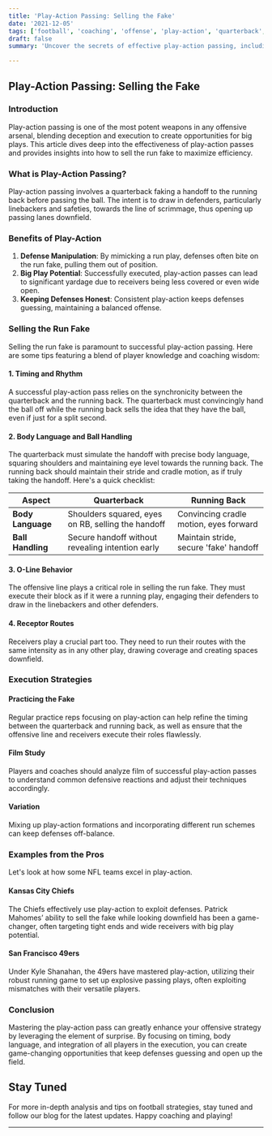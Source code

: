 ```yaml
---
title: 'Play-Action Passing: Selling the Fake'
date: '2021-12-05'
tags: ['football', 'coaching', 'offense', 'play-action', 'quarterback', 'strategy', 'sports', 'NFL', 'tips']
draft: false
summary: 'Uncover the secrets of effective play-action passing, including pro tips on selling the run fake and creating big play opportunities.'

---
```


## Play-Action Passing: Selling the Fake

### Introduction
Play-action passing is one of the most potent weapons in any offensive arsenal, blending deception and execution to create opportunities for big plays. This article dives deep into the effectiveness of play-action passes and provides insights into how to sell the run fake to maximize efficiency.

### What is Play-Action Passing?

Play-action passing involves a quarterback faking a handoff to the running back before passing the ball. The intent is to draw in defenders, particularly linebackers and safeties, towards the line of scrimmage, thus opening up passing lanes downfield.

### Benefits of Play-Action

1. **Defense Manipulation**: By mimicking a run play, defenses often bite on the run fake, pulling them out of position.
2. **Big Play Potential**: Successfully executed, play-action passes can lead to significant yardage due to receivers being less covered or even wide open.
3. **Keeping Defenses Honest**: Consistent play-action keeps defenses guessing, maintaining a balanced offense.

### Selling the Run Fake

Selling the run fake is paramount to successful play-action passing. Here are some tips featuring a blend of player knowledge and coaching wisdom:

#### 1. **Timing and Rhythm**
A successful play-action pass relies on the synchronicity between the quarterback and the running back. The quarterback must convincingly hand the ball off while the running back sells the idea that they have the ball, even if just for a split second.

#### 2. **Body Language and Ball Handling**
The quarterback must simulate the handoff with precise body language, squaring shoulders and maintaining eye level towards the running back. The running back should maintain their stride and cradle motion, as if truly taking the handoff. Here's a quick checklist:

| Aspect           | Quarterback                                           | Running Back                    |
|------------------|-------------------------------------------------------|---------------------------------|
| **Body Language**| Shoulders squared, eyes on RB, selling the handoff    | Convincing cradle motion, eyes forward |
| **Ball Handling**| Secure handoff without revealing intention early      | Maintain stride, secure 'fake' handoff|

#### 3. **O-Line Behavior**
The offensive line plays a critical role in selling the run fake. They must execute their block as if it were a running play, engaging their defenders to draw in the linebackers and other defenders.

#### 4. **Receptor Routes**
Receivers play a crucial part too. They need to run their routes with the same intensity as in any other play, drawing coverage and creating spaces downfield.

### Execution Strategies

#### **Practicing the Fake**
Regular practice reps focusing on play-action can help refine the timing between the quarterback and running back, as well as ensure that the offensive line and receivers execute their roles flawlessly.

#### **Film Study**
Players and coaches should analyze film of successful play-action passes to understand common defensive reactions and adjust their techniques accordingly.

#### **Variation**
Mixing up play-action formations and incorporating different run schemes can keep defenses off-balance.

### Examples from the Pros

Let's look at how some NFL teams excel in play-action.

#### **Kansas City Chiefs**
The Chiefs effectively use play-action to exploit defenses. Patrick Mahomes’ ability to sell the fake while looking downfield has been a game-changer, often targeting tight ends and wide receivers with big play potential.

#### **San Francisco 49ers**
Under Kyle Shanahan, the 49ers have mastered play-action, utilizing their robust running game to set up explosive passing plays, often exploiting mismatches with their versatile players.

### Conclusion

Mastering the play-action pass can greatly enhance your offensive strategy by leveraging the element of surprise. By focusing on timing, body language, and integration of all players in the execution, you can create game-changing opportunities that keep defenses guessing and open up the field.

## Stay Tuned
For more in-depth analysis and tips on football strategies, stay tuned and follow our blog for the latest updates. Happy coaching and playing!

---